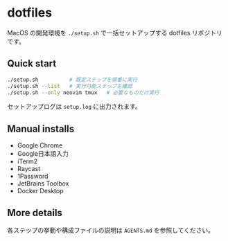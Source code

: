 # dotfiles

MacOS の開発環境を `./setup.sh` で一括セットアップする dotfiles リポジトリです。

## Quick start

```bash
./setup.sh          # 既定ステップを順番に実行
./setup.sh --list   # 実行可能ステップを確認
./setup.sh --only neovim tmux   # 必要なものだけ実行
```

セットアップログは `setup.log` に出力されます。

## Manual installs

- Google Chrome
- Google日本語入力
- iTerm2
- Raycast
- 1Password
- JetBrains Toolbox
- Docker Desktop

## More details

各ステップの挙動や構成ファイルの説明は `AGENTS.md` を参照してください。
